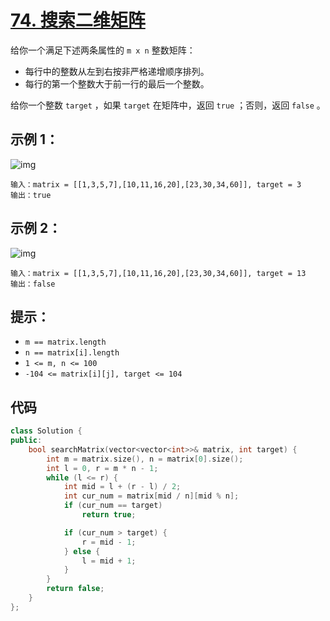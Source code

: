 # [74. 搜索二维矩阵](https://leetcode.cn/problems/search-a-2d-matrix/)

给你一个满足下述两条属性的 `m x n` 整数矩阵：

- 每行中的整数从左到右按非严格递增顺序排列。
- 每行的第一个整数大于前一行的最后一个整数。

给你一个整数 `target` ，如果 `target` 在矩阵中，返回 `true` ；否则，返回 `false` 。

## **示例 1：**

![img](https://gitee.com/chen-houchao/images/raw/master/202505191126995.jpeg)

```
输入：matrix = [[1,3,5,7],[10,11,16,20],[23,30,34,60]], target = 3
输出：true
```

## **示例 2：**

![img](https://gitee.com/chen-houchao/images/raw/master/202505191125893.jpeg)

```
输入：matrix = [[1,3,5,7],[10,11,16,20],[23,30,34,60]], target = 13
输出：false
```

## **提示：**

- `m == matrix.length`
- `n == matrix[i].length`
- `1 <= m, n <= 100`
- `-104 <= matrix[i][j], target <= 104`

## 代码

```cpp
class Solution {
public:
    bool searchMatrix(vector<vector<int>>& matrix, int target) {
        int m = matrix.size(), n = matrix[0].size();
        int l = 0, r = m * n - 1;
        while (l <= r) {
            int mid = l + (r - l) / 2;
            int cur_num = matrix[mid / n][mid % n];
            if (cur_num == target)
                return true;

            if (cur_num > target) {
                r = mid - 1;
            } else {
                l = mid + 1;
            }
        }
        return false;
    }
};
```


